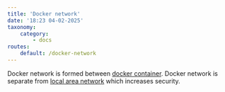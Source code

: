 ```yaml
---
title: 'Docker network'
date: '18:23 04-02-2025'
taxonomy:
    category:
        - docs
routes:
    default: /docker-network
---
```


Docker network is formed between [docker container](/docker). Docker network is separate from [local area network](/lan) which increases security.